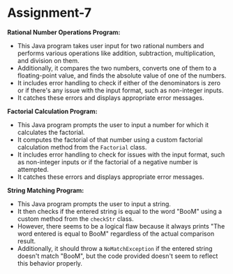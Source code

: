 # Assignment-7
**Rational Number Operations Program:**
   - This Java program takes user input for two rational numbers and performs various operations like addition, subtraction, multiplication, and division on them.
   - Additionally, it compares the two numbers, converts one of them to a floating-point value, and finds the absolute value of one of the numbers.
   - It includes error handling to check if either of the denominators is zero or if there's any issue with the input format, such as non-integer inputs.
   - It catches these errors and displays appropriate error messages.

**Factorial Calculation Program:**
   - This Java program prompts the user to input a number for which it calculates the factorial.
   - It computes the factorial of that number using a custom factorial calculation method from the `Factorial` class.
   - It includes error handling to check for issues with the input format, such as non-integer inputs or if the factorial of a negative number is attempted.
   - It catches these errors and displays appropriate error messages.

**String Matching Program:**
   - This Java program prompts the user to input a string.
   - It then checks if the entered string is equal to the word "BooM" using a custom method from the `checkStr` class.
   - However, there seems to be a logical flaw because it always prints "The word entered is equal to BooM" regardless of the actual comparison result.
   - Additionally, it should throw a `NoMatchException` if the entered string doesn't match "BooM", but the code provided doesn't seem to reflect this behavior properly.
